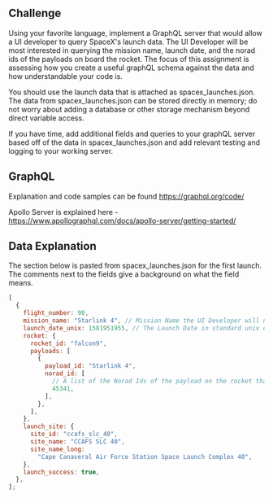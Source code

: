 ## Challenge

Using your favorite language, implement a GraphQL server that would allow a UI developer to query SpaceX's launch data. The UI Developer will be most interested in querying the mission name, launch date, and the norad ids of the payloads on board the rocket. The focus of this assignment is assessing how you create a useful graphQL schema against the data and how understandable your code is.

You should use the launch data that is attached as spacex_launches.json. The data from spacex_launches.json can be stored directly in memory; do not worry about adding a database or other storage mechanism beyond direct variable access.

If you have time, add additional fields and queries to your graphQL server based off of the data in spacex_launches.json and add relevant testing and logging to your working server.

## GraphQL

Explanation and code samples can be found https://graphql.org/code/

Apollo Server is explained here - https://www.apollographql.com/docs/apollo-server/getting-started/

## Data Explanation

The section below is pasted from spacex_launches.json for the first launch. The comments next to the fields give a background on what the field means.

```javascript
[
  {
    flight_number: 90,
    mission_name: "Starlink 4", // Mission Name the UI Developer will need to query
    launch_date_unix: 1581951955, // The Launch Date in standard unix epoch time the UI Developer will need to query
    rocket: {
      rocket_id: "falcon9",
      payloads: [
        {
          payload_id: "Starlink 4",
          norad_id: [
            // A list of the Norad Ids of the payload on the rocket that the UI Developer will need to query
            45341,
          ],
        },
      ],
    },
    launch_site: {
      site_id: "ccafs_slc_40",
      site_name: "CCAFS SLC 40",
      site_name_long:
        "Cape Canaveral Air Force Station Space Launch Complex 40",
    },
    launch_success: true,
  },
];
```

